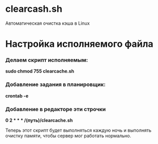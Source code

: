 # clearcash.sh
Автоматическая очистка кэша в Linux


# Настройка исполняемого файла
### Делаем скрипт исполняемым:
**sudo chmod 755 clearcache.sh**
### Добавление задания в планировщик:
**crontab -e**
### Добавление в редакторе эти строчки
**0 2 * * * /(путь)/clearcache.sh**

Теперь этот скрипт будет выполняться каждую ночь и выполнять очистку памяти, чтобы сервер мог работать нормально.
